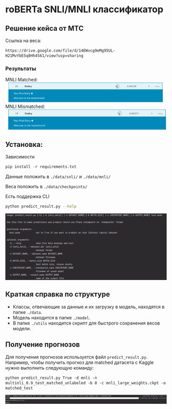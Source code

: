 # roBERTa SNLI/MNLI классификатор

## Решение кейса от МТС

Ссылка на веса:

```
https://drive.google.com/file/d/14EWvcg9eMg95UL-H21MvYbE5q8Hh4S61/view?usp=sharing
```

### Результаты

MNLI Matched:
![](pictures/matched.png)
MNLI Mismatched:
![](pictures/mismatched.png)

## Установка:

Зависимости

```python
pip install -r requirements.txt
```

Данные положить в ``./data/snli/`` и ``./data/mnli/``

Веса положить в ``./data/checkpoints/``

Есть поддержка CLI

```bash
python predict_result.py --help
```

![](pictures/help.png)

## Краткая справка по структуре

- Классы, отвечающие за данные и их загрузку в модель, находятся в папке ``./data``.
- Модель находится в папке ``./model``.
- В папке ``./utils`` находится скрипт для быстрого сохранения весов модели.

## Получение прогнозов

Для получения прогнозов используется файл ``predict_result.py``. Например, чтобы получить прогноз для matched датасета с
Kaggle нужно выполнить следующую команду:

```
python predict_result.py True -d mnli -n multinli_0.9_test_matched_unlabeled -b 8 -c mnli_large_weights.ckpt -o matched_test
```

![](pictures/predict.png)
